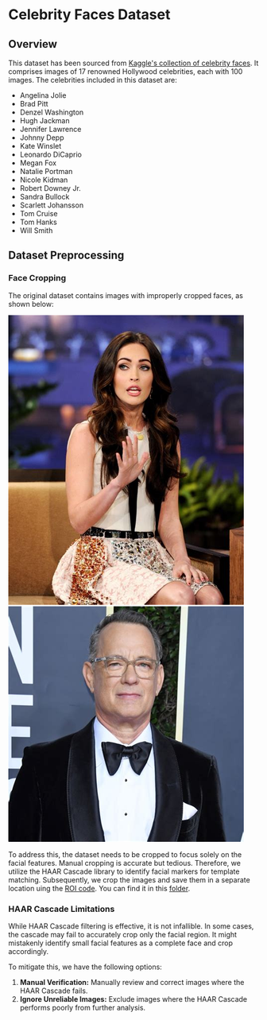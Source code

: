 # Celebrity Faces Dataset

## Overview

This dataset has been sourced from [Kaggle's collection of celebrity faces](https://www.kaggle.com/datasets/vishesh1412/celebrity-face-image-dataset). It comprises images of 17 renowned Hollywood celebrities, each with 100 images. The celebrities included in this dataset are:

- Angelina Jolie
- Brad Pitt
- Denzel Washington
- Hugh Jackman
- Jennifer Lawrence
- Johnny Depp
- Kate Winslet
- Leonardo DiCaprio
- Megan Fox
- Natalie Portman
- Nicole Kidman
- Robert Downey Jr.
- Sandra Bullock
- Scarlett Johansson
- Tom Cruise
- Tom Hanks
- Will Smith

## Dataset Preprocessing

### Face Cropping

The original dataset contains images with improperly cropped faces, as shown below:

![Improperly Cropped Face #1](https://github.com/SohhamSeal/Eigen-Faces/blob/main/Dataset/Celebrity%20Faces%20Dataset/Megan%20Fox/019_8e696057.jpg?raw=true)
![Improperly Cropped Face #2](https://github.com/SohhamSeal/Eigen-Faces/blob/main/Dataset/Celebrity%20Faces%20Dataset/Tom%20Hanks/012_39efc245.jpg?raw=true)

To address this, the dataset needs to be cropped to focus solely on the facial features. Manual cropping is accurate but tedious. Therefore, we utilize the HAAR Cascade library to identify facial markers for template matching. Subsequently, we crop the images and save them in a separate location uing the [ROI code](https://github.com/SohhamSeal/Eigen-Faces/blob/main/ROI_Cropping.ipynb). You can find it in this [folder](https://github.com/SohhamSeal/Eigen-Faces/tree/main/Dataset/Cropped%20Celebrity%20Faces%20Dataset).

### HAAR Cascade Limitations
 
While HAAR Cascade filtering is effective, it is not infallible. In some cases, the cascade may fail to accurately crop only the facial region. It might mistakenly identify small facial features as a complete face and crop accordingly.

To mitigate this, we have the following options:

1. **Manual Verification:** Manually review and correct images where the HAAR Cascade fails.
2. **Ignore Unreliable Images:** Exclude images where the HAAR Cascade performs poorly from further analysis.
